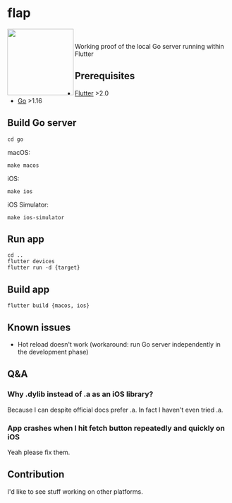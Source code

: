 # flap

<div>
<img align="left" width="150" height="150" src="https://raw.githubusercontent.com/capitalpidx/flap/master/art/logo.png"><br/>
<p>
Working proof of the local Go server running within Flutter
</p></div>

## Prerequisites

- [Flutter](https://flutter.dev) >2.0
- [Go](https://golang.org) >1.16

## Build Go server
```
cd go
```
macOS:
```
make macos
```
iOS:
```
make ios
```
iOS Simulator:
```
make ios-simulator
```

## Run app
```
cd ..
flutter devices
flutter run -d {target}
```

## Build app
```
flutter build {macos, ios}
```


## Known issues

- Hot reload doesn't work (workaround: run Go server independently in the development phase)

## Q&A

### Why .dylib instead of .a as an iOS library?
Because I can despite official docs prefer .a. In fact I haven't even tried .a.

### App crashes when I hit fetch button repeatedly and quickly on iOS
Yeah please fix them.

## Contribution

I'd like to see stuff working on other platforms.
